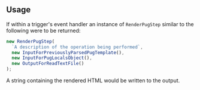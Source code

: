 ## Usage

If within a trigger's event handler an instance of `RenderPugStep` similar to
the following were to be returned:

```typescript
new RenderPugStep(
  `A description of the operation being performed`,
  new InputForPreviouslyParsedPugTemplate(),
  new InputForPugLocalsObject(),
  new OutputForReadTextFile()
);
```

A string containing the rendered HTML would be written to the output.
